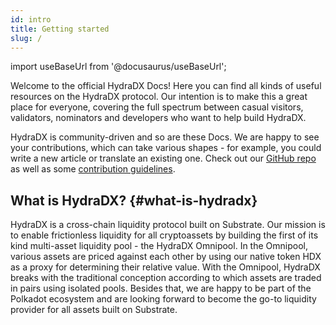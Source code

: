 ```yaml
---
id: intro
title: Getting started
slug: /
---
```


import useBaseUrl from '@docusaurus/useBaseUrl';

Welcome to the official HydraDX Docs! Here you can find all kinds of useful resources on the HydraDX protocol. Our intention is to make this a great place for everyone, covering the full spectrum between casual visitors, validators, nominators and developers who want to help build HydraDX.

HydraDX is community-driven and so are these Docs. We are happy to see your contributions, which can take various shapes - for example, you could write a new article or translate an existing one. Check out our [GitHub repo](https://github.com/galacticcouncil/HydraDX-docs) as well as some [contribution guidelines](/contributing).

## What is HydraDX? {#what-is-hydradx}

HydraDX is a cross-chain liquidity protocol built on Substrate. Our mission is to enable frictionless liquidity for all cryptoassets by building the first of its kind multi-asset liquidity pool - the HydraDX Omnipool. In the Omnipool, various assets аrе priced against each other by using our native token HDX as a proxy for determining their relative value. With the Omnipool, HydraDX breaks with the traditional conception according to which assets are traded in pairs using isolated pools. Besides that, we are happy to be part of the Polkadot ecosystem and are looking forward to become the go-to liquidity provider for all assets built on Substrate.

